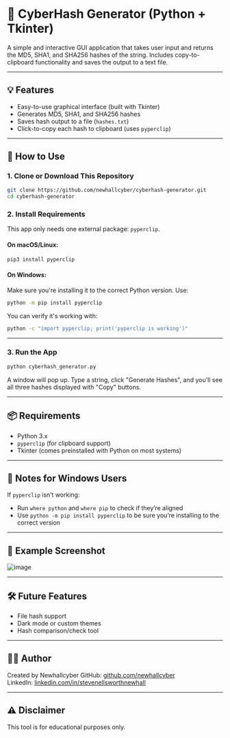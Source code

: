 
# 🔐 CyberHash Generator (Python + Tkinter)

A simple and interactive GUI application that takes user input and returns the MD5, SHA1, and SHA256 hashes of the string. Includes copy-to-clipboard functionality and saves the output to a text file.

---

## 💡 Features

- Easy-to-use graphical interface (built with Tkinter)
- Generates MD5, SHA1, and SHA256 hashes
- Saves hash output to a file (`hashes.txt`)
- Click-to-copy each hash to clipboard (uses `pyperclip`)

---

## 🚀 How to Use

### 1. Clone or Download This Repository

```bash
git clone https://github.com/newhallcyber/cyberhash-generator.git
cd cyberhash-generator
```

### 2. Install Requirements

This app only needs one external package: `pyperclip`.

#### On macOS/Linux:
```bash
pip3 install pyperclip
```

#### On Windows:
Make sure you're installing it to the correct Python version. Use:

```bash
python -m pip install pyperclip
```

You can verify it's working with:

```bash
python -c "import pyperclip; print('pyperclip is working')"
```

---

### 3. Run the App

```bash
python cyberhash_generator.py
```

A window will pop up. Type a string, click "Generate Hashes", and you'll see all three hashes displayed with "Copy" buttons.

---

## 📦 Requirements

- Python 3.x
- `pyperclip` (for clipboard support)
- Tkinter (comes preinstalled with Python on most systems)

---

## 📝 Notes for Windows Users

If `pyperclip` isn’t working:
- Run `where python` and `where pip` to check if they’re aligned
- Use `python -m pip install pyperclip` to be sure you’re installing to the correct version

---

## 📁 Example Screenshot

![image](https://github.com/user-attachments/assets/d5380fc7-0756-4652-ba2a-f45b3ebacdc8)


---

## 🛠️ Future Features

- File hash support
- Dark mode or custom themes
- Hash comparison/check tool

---

## 👨‍💻 Author

Created by Newhallcyber
GitHub: [github.com/newhallcyber](https://github.com/newhallcyber)  
LinkedIn: [linkedin.com/in/stevenellsworthnewhall](https://www.linkedin.com/in/stevenellsworthnewhall/)

---

## ⚠️ Disclaimer

This tool is for educational purposes only.

